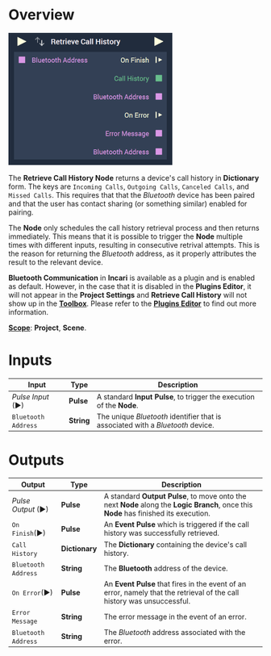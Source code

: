 
# Overview

![The Retrieve Call History Node.](../../../.gitbook/assets/retrievecallhistoryreal.png)

The **Retrieve Call History Node** returns a device's call history in **Dictionary** form. The keys are `Incoming Calls`, `Outgoing Calls`, `Canceled Calls`, and `Missed Calls`. This requires that that the *Bluetooth* device has been paired and that the user has contact sharing (or something similar) enabled for pairing.

The **Node** only schedules the call history retrieval process and then returns immediately. This means that it is possible to trigger the **Node** multiple times with different inputs, resulting in consecutive retrival attempts. This is the reason for returning the *Bluetooth* address, as it properly attributes the result to the relevant device. 

**Bluetooth Communication** in **Incari** is available as a plugin and is enabled as default. However, in the case that it is disabled in the **Plugins Editor**, it will not appear in the **Project Settings** and **Retrieve Call History** will not show up in the [**Toolbox**](../../overview.md). Please refer to the [**Plugins Editor**](../../../modules/plugins/README.md) to find out more information.

[**Scope**](../../overview.md#scopes): **Project**, **Scene**.


# Inputs

|Input|Type|Description|
|---|---|---|
|*Pulse Input* (►)|**Pulse**|A standard **Input Pulse**, to trigger the execution of the **Node**.|
|`Bluetooth Address`|**String**|The unique *Bluetooth* identifier that is associated with a *Bluetooth* device.|

# Outputs

|Output|Type|Description|
|---|---|---|
|*Pulse Output* (►)|**Pulse**|A standard **Output Pulse**, to move onto the next **Node** along the **Logic Branch**, once this **Node** has finished its execution.|
|`On Finish`(►)|**Pulse**|An **Event Pulse** which is triggered if the call history was successfully retrieved.|
|`Call History`|**Dictionary**|The **Dictionary** containing the device's call history.|
|`Bluetooth Address`|**String**|The **Bluetooth** address of the device.|
|`On Error`(►)|**Pulse**|An **Event Pulse** that fires in the event of an error, namely that the retrieval of the call history was unsuccessful.|
|`Error Message`|**String**|The error message in the event of an error.|
|`Bluetooth Address`|**String**|The *Bluetooth* address associated with the error.|

